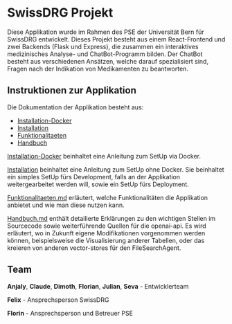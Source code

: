 # SwissDRG Projekt

Diese Applikation wurde im Rahmen des PSE der Universität Bern für SwissDRG entwickelt. 
Dieses Projekt besteht aus einem React-Frontend und zwei Backends (Flask und Express), die zusammen ein interaktives medizinisches Analyse- und ChatBot-Programm bilden.
Der ChatBot besteht aus verschiedenen Ansätzen, welche darauf spezialisiert sind, Fragen nach der Indikation von Medikamenten zu beantworten.


## Instruktionen zur Applikation

Die Dokumentation der Applikation besteht aus:
- [Installation-Docker](./Installation-Docker.md)
- [Installation](./Installation.md)
- [Funktionalitaeten](./Funktionalitaeten.md)
- [Handbuch](./Handbuch.md)

[Installation-Docker](./Installation-Docker.md) beinhaltet eine Anleitung zum SetUp via Docker. 

[Installation](./Installation.md) beinhaltet eine Anleitung zum SetUp ohne Docker. Sie beinhaltet ein simples SetUp fürs Development, falls an der Applikation weitergearbeitet werden will, sowie ein SetUp fürs Deployment.

[Funktionalitaeten.md](./Funktionalitaeten.md) erläutert, welche Funktionalitäten die Applikation anbietet und wie man diese nutzen kann.

[Handbuch.md](./Handbuch.md) enthält detailierte Erklärungen zu den wichtigen Stellen im Sourcecode sowie weiterführende Quellen für die openai-api. Es wird erläutert, wo in Zukunft eigene Modifikationen vorgenommen werden können, beispielsweise die Visualisierung anderer Tabellen, oder das kreieren von anderen vector-stores für den FileSearchAgent.


## Team
**Anjaly**, **Claude**, **Dimoth**, **Florian**, **Julian**, **Seva** - Entwicklerteam

**Felix** - Ansprechsperson SwissDRG

**Florin** - Ansprechsperson und Betreuer PSE